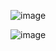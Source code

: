 ![image](https://github.com/user-attachments/assets/09b816eb-f9b7-4e66-a62c-a80c1e3520e7)


![image](https://github.com/user-attachments/assets/43aabecd-27eb-4506-b0a5-3b192d8bb596)
